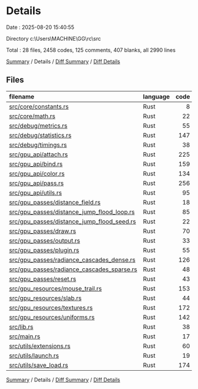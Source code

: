 # Details

Date : 2025-08-20 15:40:55

Directory c:\\Users\\MACHINE\\GG\\rc\\src

Total : 28 files,  2458 codes, 125 comments, 407 blanks, all 2990 lines

[Summary](results.md) / Details / [Diff Summary](diff.md) / [Diff Details](diff-details.md)

## Files
| filename | language | code | comment | blank | total |
| :--- | :--- | ---: | ---: | ---: | ---: |
| [src/core/constants.rs](/src/core/constants.rs) | Rust | 8 | 14 | 8 | 30 |
| [src/core/math.rs](/src/core/math.rs) | Rust | 22 | 4 | 5 | 31 |
| [src/debug/metrics.rs](/src/debug/metrics.rs) | Rust | 55 | 1 | 8 | 64 |
| [src/debug/statistics.rs](/src/debug/statistics.rs) | Rust | 147 | 0 | 19 | 166 |
| [src/debug/timings.rs](/src/debug/timings.rs) | Rust | 38 | 0 | 6 | 44 |
| [src/gpu\_api/attach.rs](/src/gpu_api/attach.rs) | Rust | 225 | 13 | 28 | 266 |
| [src/gpu\_api/bind.rs](/src/gpu_api/bind.rs) | Rust | 159 | 1 | 35 | 195 |
| [src/gpu\_api/color.rs](/src/gpu_api/color.rs) | Rust | 134 | 2 | 31 | 167 |
| [src/gpu\_api/pass.rs](/src/gpu_api/pass.rs) | Rust | 256 | 6 | 48 | 310 |
| [src/gpu\_api/utils.rs](/src/gpu_api/utils.rs) | Rust | 95 | 19 | 20 | 134 |
| [src/gpu\_passes/distance\_field.rs](/src/gpu_passes/distance_field.rs) | Rust | 18 | 2 | 5 | 25 |
| [src/gpu\_passes/distance\_jump\_flood\_loop.rs](/src/gpu_passes/distance_jump_flood_loop.rs) | Rust | 85 | 4 | 15 | 104 |
| [src/gpu\_passes/distance\_jump\_flood\_seed.rs](/src/gpu_passes/distance_jump_flood_seed.rs) | Rust | 22 | 0 | 6 | 28 |
| [src/gpu\_passes/draw.rs](/src/gpu_passes/draw.rs) | Rust | 70 | 1 | 14 | 85 |
| [src/gpu\_passes/output.rs](/src/gpu_passes/output.rs) | Rust | 33 | 0 | 7 | 40 |
| [src/gpu\_passes/plugin.rs](/src/gpu_passes/plugin.rs) | Rust | 55 | 0 | 9 | 64 |
| [src/gpu\_passes/radiance\_cascades\_dense.rs](/src/gpu_passes/radiance_cascades_dense.rs) | Rust | 126 | 10 | 23 | 159 |
| [src/gpu\_passes/radiance\_cascades\_sparse.rs](/src/gpu_passes/radiance_cascades_sparse.rs) | Rust | 48 | 4 | 9 | 61 |
| [src/gpu\_passes/reset.rs](/src/gpu_passes/reset.rs) | Rust | 43 | 1 | 6 | 50 |
| [src/gpu\_resources/mouse\_trail.rs](/src/gpu_resources/mouse_trail.rs) | Rust | 153 | 14 | 18 | 185 |
| [src/gpu\_resources/slab.rs](/src/gpu_resources/slab.rs) | Rust | 44 | 4 | 9 | 57 |
| [src/gpu\_resources/textures.rs](/src/gpu_resources/textures.rs) | Rust | 172 | 8 | 17 | 197 |
| [src/gpu\_resources/uniforms.rs](/src/gpu_resources/uniforms.rs) | Rust | 142 | 6 | 13 | 161 |
| [src/lib.rs](/src/lib.rs) | Rust | 38 | 1 | 6 | 45 |
| [src/main.rs](/src/main.rs) | Rust | 17 | 5 | 3 | 25 |
| [src/utils/extensions.rs](/src/utils/extensions.rs) | Rust | 60 | 0 | 14 | 74 |
| [src/utils/launch.rs](/src/utils/launch.rs) | Rust | 19 | 0 | 1 | 20 |
| [src/utils/save\_load.rs](/src/utils/save_load.rs) | Rust | 174 | 5 | 24 | 203 |

[Summary](results.md) / Details / [Diff Summary](diff.md) / [Diff Details](diff-details.md)